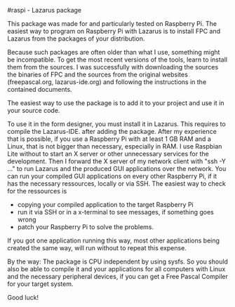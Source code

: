 #raspi - Lazarus package

This package was made for and particularly tested on Raspberry Pi. The easiest way to program on Raspberry Pi with Lazarus is to install FPC and Lazarus from the packages of your distribution. 

Because such packages are often older than what I use, something might be incompatible. To get the most recent versions of the tools, learn to install them from the sources. I was successfully with downloading the sources the binaries of FPC and the sources from the original websites (freepascal.org, lazarus-ide.org) and following the instructions in the contained documents.

The easiest way to use the package is to add it to your project and use it in your source code. 

To use it in the form designer, you must install it in Lazarus. This requires to compile the Lazarus-IDE. after adding the package. After my experience that is possible, if you use a Raspberry Pi with at least 1 GB RAM and a Linux, that is not bigger than necessary, especially in RAM. I use Raspbian Lite without to start an X server or other unnecessary services for the development. Then I forward the X server of my network client with "ssh -Y ..." to run Lazarus and the produced GUI applications over the network. You can run your compiled GUI applications on every other Raspberry Pi, if it has the necessary ressources, locally or via SSH. The easiest way to check for the ressources is

- copying your compiled application to the target Raspberry Pi
- run it via SSH or in a x-terminal to see messages, if something goes wrong
- patch your Raspberry Pi to solve the problems.

If you got one application running this way, most other applications being created the same way, will run without to repeat this expense.

By the way: The package is CPU independent by using sysfs. So you should also be able to compile it and your applications for all computers with Linux and the necessary peripheral devices, if you can get a Free Pascal Compiler for your target system.

Good luck!
